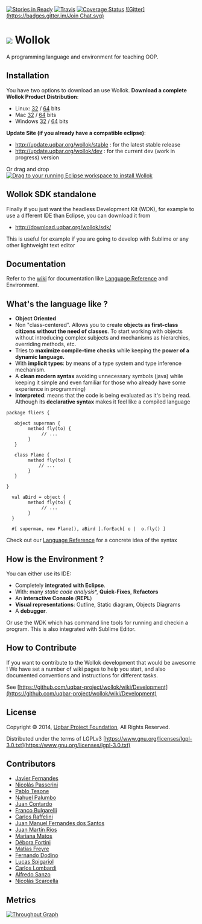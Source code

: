 [![Stories in Ready](https://badge.waffle.io/uqbar-project/wollok.png?label=ready&title=Ready)](https://waffle.io/uqbar-project/wollok)
[![Travis](https://travis-ci.org/uqbar-project/wollok.svg?branch=master)](https://travis-ci.org/uqbar-project/wollok?branch=master)
[![Coverage Status](https://coveralls.io/repos/uqbar-project/wollok/badge.svg?branch=master)](https://coveralls.io/r/uqbar-project/wollok?branch=master)
[![Gitter](https://badges.gitter.im/Join Chat.svg)](https://gitter.im/uqbar-project/wollok?utm_source=badge&utm_medium=badge&utm_campaign=pr-badge&utm_content=badge)

<h1>
<img src="https://github.com/uqbar-project/wollok/blob/master/org.uqbar.project.wollok.ui/icons/wollok-logo.iconset/icon_64x64.png?raw=true"/> Wollok
</h1>

A programming language and environment for teaching OOP.

## Installation ##

You have two options to download an use Wollok.
**Download a complete Wollok Product Distribution**:

* Linux: [32](http://download.uqbar.org/wollok/products/stable/wollok-linux.gtk.x86.zip) / [64](http://download.uqbar.org/wollok/products/stable/wollok-linux.gtk.x86_64.zip) bits
* Mac [32](http://download.uqbar.org/wollok/products/stable/wollok-macosx.cocoa.x86.zip) / [64](http://download.uqbar.org/wollok/products/stable/wollok-macosx.cocoa.x86_64.zip) bits
* Windows [32](http://download.uqbar.org/wollok/products/stable/wollok-win32.win32.x86.zip) / [64](http://download.uqbar.org/wollok/products/stable/wollok-win32.win32.x86_64.zip) bits

**Update Site (if you already have a compatible eclipse)**:
* http://update.uqbar.org/wollok/stable : for the latest stable release
* http://update.uqbar.org/wollok/dev : for the current dev (work in progress) version

Or drag and drop <a href="http://marketplace.eclipse.org/marketplace-client-intro?mpc_install=2420552" class="drag" title="Drag to your running Eclipse workspace to install Wollok"><img src="https://marketplace.eclipse.org/sites/all/themes/solstice/_themes/solstice_marketplace/public/images/btn-install.png" alt="Drag to your running Eclipse workspace to install Wollok" /></a>

## Wollok SDK standalone ##

Finally if you just want the headless Development Kit (WDK), for example to use a different IDE than Eclipse, you can download it from

* http://download.uqbar.org/wollok/sdk/

This is useful for example if you are going to develop with Sublime or any other lightweight text editor

## Documentation ##

Refer to the [wiki](https://github.com/uqbar-project/wollok/wiki/Home) for documentation like [Language Reference](https://github.com/uqbar-project/wollok/wiki/LanguageReference) and Environment.

## What's the language like ? ##

* **Object Oriented**
* Non "class-centered". Allows you to create **objects as first-class citizens without the need of classes**. To start working with objects without introducing complex subjects and mechanisms as hierarchies, overriding methods, etc.
* Tries to **maximize compile-time checks** while keeping the **power of a dynamic language.**
* With **implicit types**: by means of a type system and type inference mechanism.
* A **clean modern syntax** avoiding unnecessary symbols (java) while keeping it simple and even familiar for those who already have some experience in programming)
* **Interpreted**: means that the code is being evaluated as it's being read. Although its **declarative syntax** makes it feel like a compiled language

```xtend
package fliers {

   object superman {
        method fly(to) {
             // ...
        }
   }

   class Plane {
        method fly(to) {
            // ...
        }
   }

}

  val aBird = object {
        method fly(to) {
             // ...
        }
  }

  #[ superman, new Plane(), aBird ].forEach[ o |  o.fly() ]
```

Check out our [Language Reference](https://github.com/uqbar-project/wollok/wiki/LanguageReference) for a concrete idea of the syntax

## How is the Environment ? ##

You can either use its IDE:
* Completely **integrated with Eclipse**.
* With: many *static code analysis**, **Quick-Fixes**, **Refactors**
* An **interactive Console** (**REPL**)
* **Visual representations**: Outline, Static diagram, Objects Diagrams
* A **debugger**.

Or use the WDK which has command line tools for running and checkin a program.
This is also integrated with Sublime Editor.

## How to Contribute ##

If you want to contribute to the Wollok development that would be awesome !
We have set a number of wiki pages to help you start, and also documented conventions and instructions for different tasks.

See [https://github.com/uqbar-project/wollok/wiki/Development](https://github.com/uqbar-project/wollok/wiki/Development)

## License ##

Copyright © 2014, [Uqbar Project Foundation](http://www.uqbar-project.org/), All Rights Reserved.

Distributed under the terms of LGPLv3
[https://www.gnu.org/licenses/lgpl-3.0.txt](https://www.gnu.org/licenses/lgpl-3.0.txt)

## Contributors ##
* [Javier Fernandes](http://ar.linkedin.com/pub/javier-fernandes/4/441/14/)
* [Nicolás Passerini](https://github.com/npasserini)
* [Pablo Tesone](http://ar.linkedin.com/in/tesonep)
* [Nahuel Palumbo](https://github.com/PalumboN)
* [Juan Contardo](https://github.com/Juancete)
* [Franco Bulgarelli](https://github.com/flbulgarelli)
* [Carlos Raffelini](https://github.com/charlyraffellini)
* [Juan Manuel Fernandes dos Santos](https://github.com/JuanFdS)
* [Juan Martín Ríos](https://github.com/JuanchiRios)
* [Mariana Matos](https://github.com/mmatos)
* [Débora Fortini](https://github.com/dfortini)
* [Matías Freyre](https://github.com/matifreyre)
* [Fernando Dodino](https://github.com/fdodino)
* [Lucas Spigariol](https://www.linkedin.com/in/lucas-spigariol-a764a35)
* [Carlos Lombardi](http://dblp.uni-trier.de/pers/hd/l/Lombardi:Carlos)
* [Alfredo Sanzo](https://www.linkedin.com/in/alfredo-sanzo-13a9785)
* [Nicolás Scarcella](https://www.linkedin.com/in/nscarcella)

## Metrics ##
[![Throughput Graph](https://graphs.waffle.io/uqbar-project/wollok/throughput.svg)](https://waffle.io/uqbar-project/wollok/metrics)
